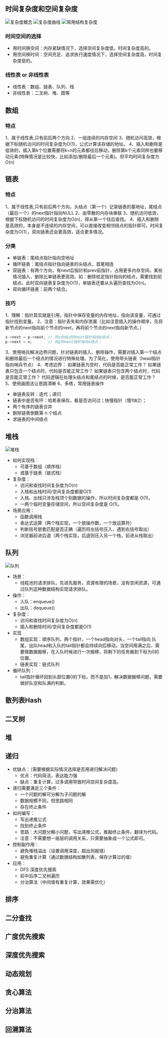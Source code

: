 ## 时间复杂度和空间复杂度
![复杂度概念](./img/algo-concept.jpg)
![复杂度曲线](./img/algo-curve.png)
![常用结构复杂度](./img/algo-data.png)

### 时间空间的选择
- 用时间换空间：内存紧缺情况下，选择空间复杂度低，时间复杂度高的。
- 用空间换时间：空间充足、追求执行速度情况下，选择空间复杂度高，时间复杂度低的。

### 线性表 or 非线性表
- 线性表：数组、链表、队列、栈
- 非线性表：二叉树、堆、图等

## 数组
### 特点
1、属于线性表,只有前后两个方向
2、一组连续的内存空间
3、随机访问高效，根据下标随机访问的时间复杂度为O(1)，公式计算该存储的地址。
4、插入和删除是低效的，插入第k个位置需要将k~n的元素都往后移动，删除第k个元素同样也要移动元素(特殊情况是比较快，比如添加/删除最后一个元素)。但平均时间复杂度为O(n)

## 链表
### 特点
1、属于线性表,只有前后两个方向，头结点（第一个）记录链表的基地址，尾结点（最后一个）的next指针指向NULL
2、由零散的内存块串联
3、随机访问低效，根据下标随机访问的时间复杂度为O(n)，得从第一个往后查找。
4、插入和删除是高效的，本身是不连续的内存空间，可以直接改变相邻结点的指针即可。时间复杂度为O(1），双向链表还会更高效，适合更多情况。

### 分类
- 单链表：尾结点指针指向空地址
- 循环链表：尾结点指针指向链表的头结点，首尾相连
- 双链表：有两个方向，有next后指针和prev前指针，占用更多内存空间。某些情况插入、删除比单链表更高效。如：删除给定指针指向的结点，需要找到前结点。此时双向链表复杂度为O(1)，单链表还要从头遍历查找为O(n)。
- 双向循环链表：前两个结合。

### 技巧
1、理解：指针其实就是引用，指针中保存变量的内存地址，指向该变量，可通过指针找到变量。
2、注意：指针丢失和内存泄漏（比如注意插入的操作顺序，先将新节点的next指向前个节点的next，再将前个节点的next指向新节点。）
  ```js
  x->next = p->next; // 将x的结点的next指针指向b结点；
  p->next = x;       // 将p的next指针指向x结点；
  ```
3、使用哨兵解决边界问题，针对链表的插入、删除操作，需要对插入第一个结点和删除最后一个结点的情况进行特殊处理。为了简化，使用带头链表（head指针指向哨兵节点）
4、考虑边界：
如果链表为空时，代码是否能正常工作？
如果链表只包含一个结点时，代码是否能正常工作？
如果链表只包含两个结点时，代码是否能正常工作？
代码逻辑在处理头结点和尾结点的时候，是否能正常工作？
5、使用画图法让思路清晰
6、多练，常用链表操作
- 单链表反转：迭代；递归
- 链表中是否有环：哈希表保存，看是否访问过；快慢指针（慢1块2）；
- 两个有序的链表合并
- 删除链表倒数第 n 个结点
- 求链表的中间结点

## 堆栈
![堆栈](./img/algo-stack.jpg)
- 如何实现栈：
  - 可基于数组（顺序栈）
  - 或基于链表（链式栈）
- 复杂度：
  - 访问和查找时间复杂度为O(n)
  - 入栈和出栈时间/空间复杂度都是O(1)
  - 入栈、出栈只涉及栈顶个别数据的操作，所以时间复杂度都是 O(1)。
  - 一两个临时变量存储空间，所以空间复杂度是 O(1)。
- 场景应用：
  - 函数调用栈
  - 表达式运算（两个栈实现，一个放操作数，一个放运算符）
  - 判断括号嵌套匹配是否正确（遍历将左括号压入，遇到右括号取出）
  - 浏览器前进后退（两个栈实现，后退则压入另一个栈，前进从栈取出）

## 队列
![队列](./img/algo-queue.jpg)
- 场景：
  - 线程池的请求排队，先进先服务，资源有限的场景，没有空闲资源，可通过队列这种数据结构实现请求排队。
- 操作：
  - 入队：enqueue()
  - 出队：dequeue()
- 复杂度：
  - 访问和查找时间复杂度为O(n)
  - 插入和删除时间/空间复杂度都是O(1)
- 实现
  - 数组实现：顺序队列，两个指针，一个head指向对头，一个tail指向 队尾，出队head和入队的tail指针都会持续向后移动，当空间用满之后，需要做数据搬移，在入队时候进行一次搬移，将剩下的任务搬到下标为0的位置。
  - 链表实现：链式队列
- 循环队列：
  - tail指针循环回到头部位置0的下标，而不是加1，解决数据搬移问题，需要做好队空和队满的判断。

## 散列表Hash
## 二叉树
## 堆

## 递归
- 优缺点：（需要根据实际情况选择是否用递归解决问题）
  - 优点：代码简洁，表达能力强
  - 缺点：重复计算，过多调用导致时间空间复杂度高。
- 递归需要满足三个条件：
  - 一个问题的解可分解为子问题的解
  - 数据规模不同，但思路相同
  - 存在终止条件
- 如何编写：
  - 写出递推公式
  - 找到终止条件
  - 思路：大问题分解小问题，写出递推公式，推敲终止条件，翻译为代码。
  - 注意：不需要想一层层的调用关系，只需要抽象成一个公式即可。
- 控制副作用：
  - 避免堆栈溢出（设置调用深度，超出则报错）
  - 避免重复计算（通过数据结构如散列表，保存计算过的值）
- 应用：
  - DFS 深度优先搜索
  - 前中后序二叉树遍历
  - 分治算法（中间值有重复计算，效果需优化）


## 排序
## 二分查找
## 广度优先搜索
## 深度优先搜索
## 动态规划
## 贪心算法
## 分治算法
## 回溯算法